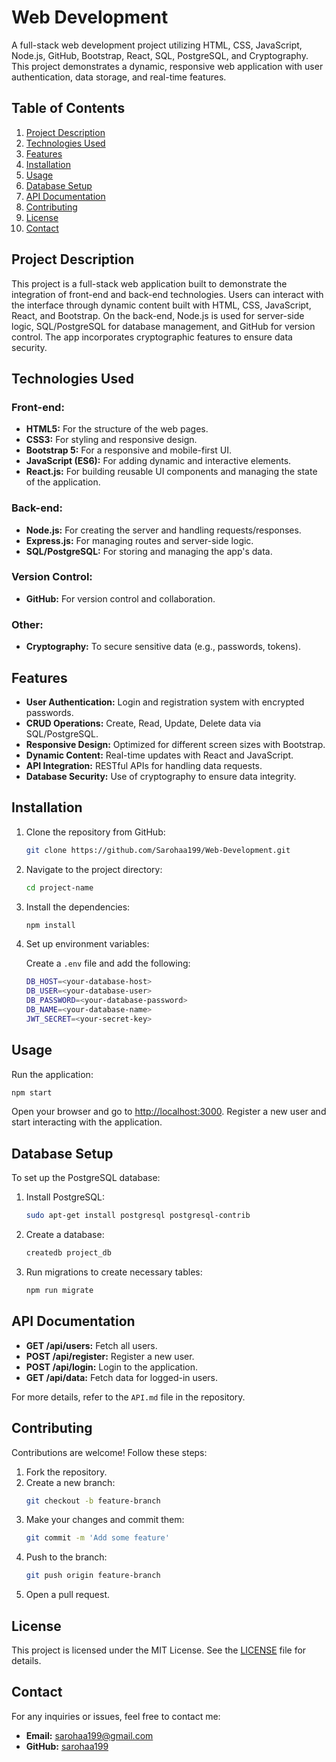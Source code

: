# Web Development

A full-stack web development project utilizing HTML, CSS, JavaScript, Node.js, GitHub, Bootstrap, React, SQL, PostgreSQL, and Cryptography. This project demonstrates a dynamic, responsive web application with user authentication, data storage, and real-time features.

## Table of Contents

1. [Project Description](#project-description)  
2. [Technologies Used](#technologies-used)  
3. [Features](#features)  
4. [Installation](#installation)  
5. [Usage](#usage)  
6. [Database Setup](#database-setup)  
7. [API Documentation](#api-documentation)  
8. [Contributing](#contributing)  
9. [License](#license)  
10. [Contact](#contact)

## Project Description

This project is a full-stack web application built to demonstrate the integration of front-end and back-end technologies. Users can interact with the interface through dynamic content built with HTML, CSS, JavaScript, React, and Bootstrap. On the back-end, Node.js is used for server-side logic, SQL/PostgreSQL for database management, and GitHub for version control. The app incorporates cryptographic features to ensure data security.

## Technologies Used

### Front-end:
- **HTML5:** For the structure of the web pages.
- **CSS3:** For styling and responsive design.
- **Bootstrap 5:** For a responsive and mobile-first UI.
- **JavaScript (ES6):** For adding dynamic and interactive elements.
- **React.js:** For building reusable UI components and managing the state of the application.

### Back-end:
- **Node.js:** For creating the server and handling requests/responses.
- **Express.js:** For managing routes and server-side logic.
- **SQL/PostgreSQL:** For storing and managing the app's data.

### Version Control:
- **GitHub:** For version control and collaboration.

### Other:
- **Cryptography:** To secure sensitive data (e.g., passwords, tokens).
  
## Features

- **User Authentication:** Login and registration system with encrypted passwords.
- **CRUD Operations:** Create, Read, Update, Delete data via SQL/PostgreSQL.
- **Responsive Design:** Optimized for different screen sizes with Bootstrap.
- **Dynamic Content:** Real-time updates with React and JavaScript.
- **API Integration:** RESTful APIs for handling data requests.
- **Database Security:** Use of cryptography to ensure data integrity.

## Installation

1. Clone the repository from GitHub:

   ```bash
   git clone https://github.com/Sarohaa199/Web-Development.git
   ```

2. Navigate to the project directory:

   ```bash
   cd project-name
   ```

3. Install the dependencies:

   ```bash
   npm install
   ```

4. Set up environment variables:

   Create a `.env` file and add the following:

   ```bash
   DB_HOST=<your-database-host>
   DB_USER=<your-database-user>
   DB_PASSWORD=<your-database-password>
   DB_NAME=<your-database-name>
   JWT_SECRET=<your-secret-key>
   ```

## Usage

Run the application:

```bash
npm start
```

Open your browser and go to [http://localhost:3000](http://localhost:3000). Register a new user and start interacting with the application.

## Database Setup

To set up the PostgreSQL database:

1. Install PostgreSQL:

   ```bash
   sudo apt-get install postgresql postgresql-contrib
   ```

2. Create a database:

   ```bash
   createdb project_db
   ```

3. Run migrations to create necessary tables:

   ```bash
   npm run migrate
   ```

## API Documentation

- **GET /api/users:** Fetch all users.
- **POST /api/register:** Register a new user.
- **POST /api/login:** Login to the application.
- **GET /api/data:** Fetch data for logged-in users.

For more details, refer to the `API.md` file in the repository.

## Contributing

Contributions are welcome! Follow these steps:

1. Fork the repository.
2. Create a new branch:
   ```bash
   git checkout -b feature-branch
   ```
3. Make your changes and commit them:
   ```bash
   git commit -m 'Add some feature'
   ```
4. Push to the branch:
   ```bash
   git push origin feature-branch
   ```
5. Open a pull request.

## License

This project is licensed under the MIT License. See the [LICENSE](LICENSE) file for details.

## Contact

For any inquiries or issues, feel free to contact me:

- **Email:** sarohaa199@gmail.com
- **GitHub:** [sarohaa199](https://github.com/sarohaa199)

